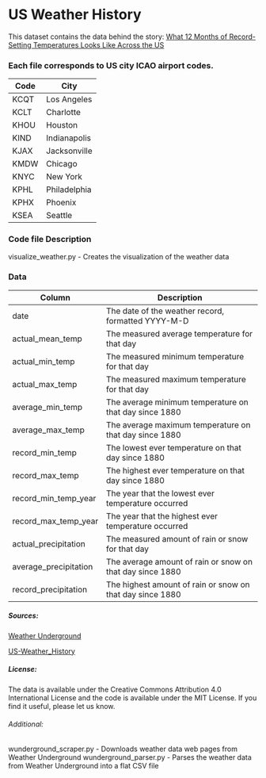 # US Weather History

This dataset contains the data behind the story: [What 12 Months of Record-Setting Temperatures Looks Like Across the US](https://fivethirtyeight.com/features/what-12-months-of-record-setting-temperatures-looks-like-across-the-u-s/)

### Each file corresponds to US city ICAO airport codes.

| Code | City         |
| ---- | ------------ |
| KCQT | Los Angeles  |
| KCLT | Charlotte    |
| KHOU | Houston      |
| KIND | Indianapolis |
| KJAX | Jacksonville |
| KMDW | Chicago      |
| KNYC | New York     |
| KPHL | Philadelphia |
| KPHX | Phoenix      |
| KSEA | Seattle      |

### Code file Description

visualize_weather.py - Creates the visualization of the weather data

### Data

| Column                | Description                                               |
| --------------------- | --------------------------------------------------------- |
| date                  | The date of the weather record, formatted YYYY-M-D        |
| actual_mean_temp      | The measured average temperature for that day             |
| actual_min_temp       | The measured minimum temperature for that day             |
| actual_max_temp       | The measured maximum temperature for that day             |
| average_min_temp      | The average minimum temperature on that day since 1880    |
| average_max_temp      | The average maximum temperature on that day since 1880    |
| record_min_temp       | The lowest ever temperature on that day since 1880        |
| record_max_temp       | The highest ever temperature on that day since 1880       |
| record_min_temp_year  | The year that the lowest ever temperature occurred        |
| record_max_temp_year  | The year that the highest ever temperature occurred       |
| actual_precipitation  | The measured amount of rain or snow for that day          |
| average_precipitation | The average amount of rain or snow on that day since 1880 |
| record_precipitation  | The highest amount of rain or snow on that day since 1880 |

##### Sources:

[Weather Underground](https://www.wunderground.com/)

[US-Weather_History](https://github.com/fivethirtyeight/data/tree/master/us-weather-history)

##### License:

The data is available under the Creative Commons Attribution 4.0 International License and the code is available under the MIT License. If you find it useful, please let us know.

###### Additional:

wunderground_scraper.py - Downloads weather data web pages from Weather Underground
wunderground_parser.py - Parses the weather data from Weather Underground into a flat CSV file
